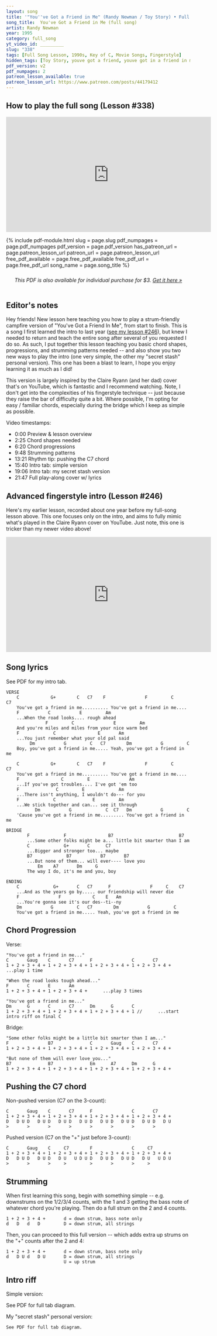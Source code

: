 ```yaml
---
layout: song
title: '"You''ve Got a Friend in Me" (Randy Newman / Toy Story) • Full Song'
song_title:  You've Got a Friend in Me (full song)
artist: Randy Newman
year: 1995
category: full_song
yt_video_id: _________
slug: "338"
tags: [Full Song Lesson, 1990s, Key of C, Movie Songs, Fingerstyle]
hidden_tags: [Toy Story, youve got a friend, youve got in a friend in me]
pdf_version: v2
pdf_numpages: 2
patreon_lesson_available: true
patreon_lesson_url: https://www.patreon.com/posts/44179412
---
```




## How to play the full song (Lesson #338)

<iframe width="560" height="315" src="https://www.youtube.com/embed/vDEGA1jUDXw?showinfo=0" frameborder="0" allowfullscreen></iframe>

<!-- Coming soon! -->

{% include pdf-module.html slug = page.slug pdf_numpages = page.pdf_numpages pdf_version = page.pdf_version has_patreon_url = page.patreon_lesson_url patreon_url = page.patreon_lesson_url free_pdf_available = page.free_pdf_available free_pdf_url = page.free_pdf_url song_name = page.song_title %}

<p style="margin-top: 24px; margin-bottom: 48px; font-style: italic; text-align: center; font-size: 14px;">This PDF is also available for individual purchase for $3. <a href="https://gum.co/TWfBb">Get it here »</a></p>

## Editor's notes

Hey friends! New lesson here teaching you how to play a strum-friendly campfire version of "You've Got a Friend In Me", from start to finish. This is a song I first learned the intro to last year ([see my lesson #246](https://playsongnotes.com/lessons/246/)), but knew I needed to return and teach the entire song after several of you requested I do so. As such, I put together this lesson teaching you basic chord shapes, progressions, and strumming patterns needed -- and also show you two new ways to play the intro (one very simple, the other my "secret stash" personal version). This one has been a blast to learn, I hope you enjoy learning it as much as I did!

This version is largely inspired by the Claire Ryann (and her dad) cover that's on YouTube, which is fantastic and I recommend watching. Note, I don't get into the complexities of his fingerstyle technique -- just because they raise the bar of difficulty quite a bit. Where possible, I'm opting for easy / familiar chords, especially during the bridge which I keep as simple as possible.

Video timestamps:

- 0:00 Preview & lesson overview
- 2:25 Chord shapes needed
- 6:20 Chord progressions
- 9:48 Strumming patterns
- 13:21 Rhythm tip: pushing the C7 chord
- 15:40 Intro tab: simple version
- 19:06 Intro tab: my secret stash version
- 21:47 Full play-along cover w/ lyrics

## Advanced fingerstyle intro (Lesson #246)

Here's my earlier lesson, recorded about one year before my full-song lesson above. This one focuses only on the intro, and aims to fully mimic what's played in the Claire Ryann cover on YouTube. Just note, this one is tricker than my newer video above!

<iframe width="560" height="315" src="https://www.youtube.com/embed/pCgwYSW99RI?showinfo=0" frameborder="0" allowfullscreen></iframe>

## Song lyrics

See PDF for my intro tab.

    VERSE
        C            G+        C   C7    F               F         C     C7
        You've got a friend in me.......... You've got a friend in me....
        F           C           E         Am
        ...When the road looks.... rough ahead
                   F         C               E         Am
        And you're miles and miles from your nice warm bed
        F             C                E       Am    
        ...You just remember what your old pal said
             Dm           G         C   C7        Dm           G         C
        Boy, you've got a friend in me..... Yeah, you've got a friend in me

        C            G+        C   C7    F               F         C     C7
        You've got a friend in me.......... You've got a friend in me....
        F                C         E               Am
        ...If you've got troubles.... I've got 'em too
        F              C         E             Am
        ...There isn't anything, I wouldn't do--- for you
        F             C              E         Am
        ...We stick together and can... see it through
               Dm           G             C  C7   Dm           G         C
        'Cause you've got a friend in me......... You've got a friend in me

    BRIDGE
            F             F                B7                         B7
            ...Some other folks might be a... little bit smarter than I am
            C             G+       C      C7
            ...Bigger and stronger too... maybe
            B7             B7           B7       B7
            ...But none of them... will ever---- love you
                Em    A7       Dm     G
            The way I do, it's me and you, boy

    ENDING
        C             G+       C   C7      F               F     C    C7
        ...And as the years go by..... our friendship will never die
        F               F            C    E   Am
        ...You're gonna see it's our des--ti--ny
        Dm           G         C   C7        Dm           G         C
        You've got a friend in me..... Yeah, you've got a friend in me

## Chord Progression

Verse:

    "You've got a friend in me..."
    C       Gaug    C       C7      F               C       C7
    1 + 2 + 3 + 4 + 1 + 2 + 3 + 4 + 1 + 2 + 3 + 4 + 1 + 2 + 3 + 4 +    ...play 1 time

    "When the road looks tough ahead..."
    F       C       E       Am      
    1 + 2 + 3 + 4 + 1 + 2 + 3 + 4 +      ...play 3 times

    "You've got a friend in me..."
    Dm      G       C       C7      Dm      G       C
    1 + 2 + 3 + 4 + 1 + 2 + 3 + 4 + 1 + 2 + 3 + 4 + 1 //      ...start intro riff on final C

Bridge:

    "Some other folks might be a little bit smarter than I am..."
    F               B7              C       Gaug    C       C7
    1 + 2 + 3 + 4 + 1 + 2 + 3 + 4 + 1 + 2 + 3 + 4 + 1 + 2 + 3 + 4 +

    "But none of them will ever love you..."
    B7              B7              Em      A7      Dm      G
    1 + 2 + 3 + 4 + 1 + 2 + 3 + 4 + 1 + 2 + 3 + 4 + 1 + 2 + 3 + 4 +

## Pushing the C7 chord

Non-pushed version (C7 on the 3-count):

    C       Gaug    C       C7      F               C       C7
    1 + 2 + 3 + 4 + 1 + 2 + 3 + 4 + 1 + 2 + 3 + 4 + 1 + 2 + 3 + 4 +
    D   D U D   D U D   D U D   D U D   D U D   D U D   D U D   D U
    >       >       >       >       >       >       >       >       

Pushed version (C7 on the "+" just before 3-count):

    C       Gaug    C     C7        F               C     C7
    1 + 2 + 3 + 4 + 1 + 2 + 3 + 4 + 1 + 2 + 3 + 4 + 1 + 2 + 3 + 4 +
    D   D U D   D U D   D U   U D U D   D U D   D U D   D U   U D U
    >       >       >     >         >       >       >     >

## Strumming

When first learning this song, begin with something simple -- e.g. downstrums on the 1/2/3/4 counts, with the 1 and 3 getting the bass note of whatever chord you're playing. Then do a full strum on the 2 and 4 counts.

    1 + 2 + 3 + 4 +       d = down strum, bass note only
    d   D   d   D         D = down strum, all strings

Then, you can proceed to this full version -- which adds extra up strums on the "+" counts after the 2 and 4:

    1 + 2 + 3 + 4 +       d = down strum, bass note only
    d   D U d   D U       D = down strum, all strings
                          U = up strum

## Intro riff

Simple version:

  See PDF for full tab diagram.

My "secret stash" personal version:

	See PDF for full tab diagram.
